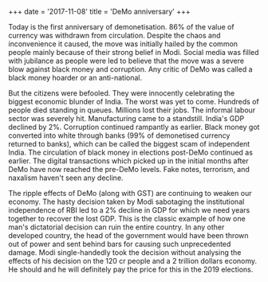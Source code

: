 +++
date = '2017-11-08'
title = 'DeMo anniversary'
+++

Today is the first anniversary of demonetisation. 86% of the value of currency was withdrawn from circulation. Despite the chaos and inconvenience it caused, the move was initially hailed by the common people mainly because of their strong belief in Modi. Social media was filled with jubilance as people were led to believe that the move was a severe blow against black money and corruption. Any critic of DeMo was called a black money hoarder or an anti-national.

But the citizens were befooled. They were innocently celebrating the biggest economic blunder of India. The worst was yet to come. Hundreds of people died standing in queues. Millions lost their jobs. The informal labour sector was severely hit. Manufacturing came to a standstill. India's GDP declined by 2%. Corruption continued rampantly as earlier. Black money got converted into white through banks (99% of demonetised currency returned to banks), which can be called the biggest scam of independent India. The circulation of black money in elections post-DeMo continued as earlier. The digital transactions which picked up in the initial months after DeMo have now reached the pre-DeMo levels. Fake notes, terrorism, and naxalism haven't seen any decline.

The ripple effects of DeMo (along with GST) are continuing to weaken our economy. The hasty decision taken by Modi sabotaging the institutional independence of RBI led to a 2% decline in GDP for which we need years together to recover the lost GDP. This is the classic example of how one man's dictatorial decision can ruin the entire country. In any other developed country, the head of the government would have been thrown out of power and sent behind bars for causing such unprecedented damage. Modi single-handedly took the decision without analysing the effects of his decision on the 120 cr people and a 2 trillion dollars economy. He should and he will definitely pay the price for this in the 2019 elections.
